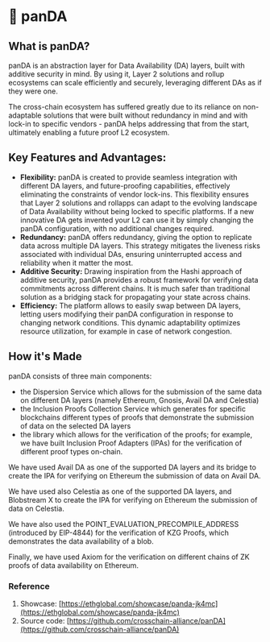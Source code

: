 # 🐼 panDA

## What is panDA?

panDA is an abstraction layer for Data Availability (DA) layers, built with additive security in mind. By using it, Layer 2 solutions and rollup ecosystems can scale efficiently and securely, leveraging different DAs as if they were one.

The cross-chain ecosystem has suffered greatly due to its reliance on non-adaptable solutions that were built without redundancy in mind and with lock-in to specific vendors - panDA helps addressing that from the start, ultimately enabling a future proof L2 ecosystem.

## **Key Features and Advantages:**

* **Flexibility:** panDA is created to provide seamless integration with different DA layers, and future-proofing capabilities, effectively eliminating the constraints of vendor lock-ins. This flexibility ensures that Layer 2 solutions and rollapps can adapt to the evolving landscape of Data Availability without being locked to specific platforms. If a new innovative DA gets invented your L2 can use it by simply changing the panDA configuration, with no additional changes required.
* **Redundancy:** panDA offers redundancy, giving the option to replicate data across multiple DA layers. This strategy mitigates the liveness risks associated with individual DAs, ensuring uninterrupted access and reliability when it matter the most.
* **Additive Security:** Drawing inspiration from the Hashi approach of additive security, panDA provides a robust framework for verifying data commitments across different chains. It is much safer than traditional solution as a bridging stack for propagating your state across chains.
* **Efficiency:** The platform allows to easily swap between DA layers, letting users modifying their panDA configuration in response to changing network conditions. This dynamic adaptability optimizes resource utilization, for example in case of network congestion.

## How it's Made

panDA consists of three main components:

* the Dispersion Service which allows for the submission of the same data on different DA layers (namely Ethereum, Gnosis, Avail DA and Celestia)
* the Inclusion Proofs Collection Service which generates for specific blockchains different types of proofs that demonstrate the submission of data on the selected DA layers
* the library which allows for the verification of the proofs; for example, we have built Inclusion Proof Adapters (IPAs) for the verification of different proof types on-chain.

We have used Avail DA as one of the supported DA layers and its bridge to create the IPA for verifying on Ethereum the submission of data on Avail DA.

We have used also Celestia as one of the supported DA layers, and Blobstream X to create the IPA for verifying on Ethereum the submission of data on Celestia.

We have also used the POINT\_EVALUATION\_PRECOMPILE\_ADDRESS (introduced by EIP-4844) for the verification of KZG Proofs, which demonstrates the data availability of a blob.

Finally, we have used Axiom for the verification on different chains of ZK proofs of data availability on Ethereum.

### Reference

1. Showcase: [https://ethglobal.com/showcase/panda-jk4mc](https://ethglobal.com/showcase/panda-jk4mc)
2. Source code: [https://github.com/crosschain-alliance/panDA](https://github.com/crosschain-alliance/panDA)
